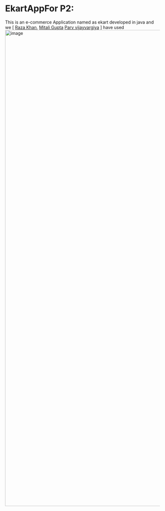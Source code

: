 # EkartAppFor P2:
This is an e-commerce Application named as ekart developed in java and we [ [Raza Khan]("https://github.com/thisiskhan"), [Mitali Gupta]("https://github.com/Mitali2700") [Parv vijayvargiya]("https://github.com/ParvVijay01") ] have used 
<img width="1552" alt="image" src="https://user-images.githubusercontent.com/72858063/171489211-6885f1a8-fab3-42ed-9649-f3c9a79e65ac.png">

